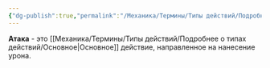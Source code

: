 ```yaml
---
{"dg-publish":true,"permalink":"/Механика/Термины/Типы действий/Подробнее о типах действий/Атака/","noteIcon":"","created":"2025-08-27T08:37:24.516+03:00","updated":"2025-09-04T12:29:50.787+03:00"}
---
```




**Атака** - это [[Механика/Термины/Типы действий/Подробнее о типах действий/Основное\|Основное]] действие, направленное на нанесение урона. 